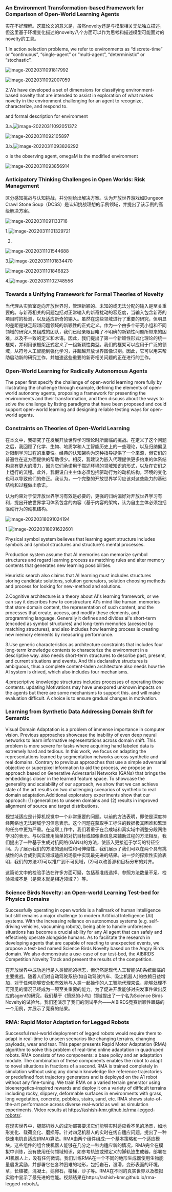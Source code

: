 ### An Environment Transformation-based Framework for Comparison of Open-World Learning Agents

实在不好理解。这篇论文的意义是，虽然novelty还是与模型相关无法独立描述，但这里基于环境变化描述的novelty八个方面可以作为思考和描述模型可能面对的novelty的工具。

1.In action selection problems, we refer to environments as “discrete-time” or “continuous”, “single-agent” or “multi-agent”, “deterministic” or “stochastic”.

![image-20220311091817992](C:\Users\86153\AppData\Roaming\Typora\typora-user-images\image-20220311091817992.png)

![image-20220311092007059](C:\Users\86153\AppData\Roaming\Typora\typora-user-images\image-20220311092007059.png)

2.We have developed a set of dimensions for classifying environment-based novelty that are intended to assist in exploration of what makes novelty in the environment challenging for an agent to recognize, characterize, and respond to.

and formal description for environment

3.a.![image-20220311092051372](C:\Users\86153\AppData\Roaming\Typora\typora-user-images\image-20220311092051372.png)

![image-20220311092105897](C:\Users\86153\AppData\Roaming\Typora\typora-user-images\image-20220311092105897.png)

3.b.![image-20220311093826292](C:\Users\86153\AppData\Roaming\Typora\typora-user-images\image-20220311093826292.png)

α is the observing agent, omegaM is the modified environment

![image-20220311093856914](C:\Users\86153\AppData\Roaming\Typora\typora-user-images\image-20220311093856914.png)

### Anticipatory Thinking Challenges in Open Worlds: Risk Management

区分感知挑战与认知挑战，并分别给出解决方案。认为开放世界游戏如Dungeon Crawl Stone Soup（DCSS）是认知挑战理想的示例领域，并提出了该示例的高级解决方案。

![image-20220311091133716](C:\Users\86153\AppData\Roaming\Typora\typora-user-images\image-20220311091133716.png)

1.![image-20220311101329721](C:\Users\86153\AppData\Roaming\Typora\typora-user-images\image-20220311101329721.png)

2.

![image-20220311101544688](C:\Users\86153\AppData\Roaming\Typora\typora-user-images\image-20220311101544688.png)

3.![image-20220311101834470](C:\Users\86153\AppData\Roaming\Typora\typora-user-images\image-20220311101834470.png)

![image-20220311101846823](C:\Users\86153\AppData\Roaming\Typora\typora-user-images\image-20220311101846823.png)

4.![image-20220311102748556](C:\Users\86153\AppData\Roaming\Typora\typora-user-images\image-20220311102748556.png)

### Towards a Unifying Framework for Formal Theories of Novelty

当代理从实验室走向开放世界时，管理新颖的、未知的或无法分配的输入是至关重要的。与新奇相关的问题包括对正常输入的新奇扰动的容忍度，当输入包含新奇的项目时的检测，以及适应新奇的输入。虽然在这些领域进行了重要的研究，但明显的差距是缺乏超越问题领域的新颖性的正式定义。作为一个由多个研究小组和不同领域的研究人员组成的团队，我们已经亲眼目睹了不明确的新颖性问题所带来的困难，以及不一致的定义和术语。因此，我们提出了第一个新颖性形式化理论的统一框架，并利用该框架正式定义了一组新颖性类型。我们的框架可以应用于广泛的领域，从符号人工智能到强化学习，并超越开放世界图像识别。因此，它可以用来帮助启动新的研究工作，并加速这些重要的新奇相关问题的正在进行的工作。



### Open-World Learning for Radically Autonomous Agents

The paper first specify the challenge of open-world learning more fully by illustrating the challenge through example, defining the elements of open-world autonomy agents, proposing a framework for presenting the environments and their transformation, and then discuss about the ways to solve the challenge by listing paradigms that have been proposed and could support open-world learning and designing reliable testing ways for open-world agents.



### Constraints on Theories of Open-World Learning

在本文中，我研究了在发展开放世界学习理论时所面临的挑战。在定义了这个问题之后，我回顾了化学、生物、地质学和人工智能历史上的一些理论，以及归纳偏见对限制学习过程的重要性。经典的认知架构为这种指导提供了一个来源，但它们的普遍性在这方面提供的帮助很少。相反，我建议为嵌入代理提供更多约束的体系结构具有更大的潜力，因为它们承诺用于描述环境的领域知识的形式，以及在它们之上运行的流程。此外，我假设自主主体必须包括驱动行为的动机结构，环境的变化也可以导致他们的修正。我认为，一个完整的开放世界学习应该对这些能力的基础结构和过程做出承诺。

认为约束对于使开放世界学习有效是必要的，更强的归纳偏好对开放世界学习有利，提出开放世界学习体系包含的内容（基于内容的架构，认为自主主体必须包括驱动行为的动机结构。

![image-20220318091024194](C:\Users\86153\AppData\Roaming\Typora\typora-user-images\image-20220318091024194.png)

1.![image-20220318091622601](C:\Users\86153\AppData\Roaming\Typora\typora-user-images\image-20220318091622601.png)

Physical symbol system believes that learning agent structure includes symbols and symbol structures and structure's mental processes.

Production system assume that AI memories can memorize symbol structures and regard learning process as matching rules and alter memory contents that generates new learning possibilities.

Heuristic search also claims that AI learning must includes structures storing candidate solutions, solution generators, solution choosing methods and process for looking for new-method and  solutions.

2.Cognitive architecture is a theory about AI's learning framework, or we can say it describes how to constructure AI's mind like human. memories that store domain content, the representation of such content, and the processes that create, access, and modify these elements, and programming language. Generally it defines and divides ai's short-term (encoded as symbol  structures) and long-term memories (acessed by matching structures), and also includes how learning process is creating new memory elements by measuring performance.

3.Use generic characteristics as architecture constraints that includes four long-term knowledge contents to characterize the environment in a descriptive way. also needs short-term structures to describe past, present, and current situations and events. And this declarative structures is ambiguous, thus a complete content-laden architecture also needs how the AI system is drived, which also includes four mechanisms.

4.prescriptive knowledge structures includes processes of operating those contents. updating Motivations may have unexpored unknown impacts on the agents but there are some mechanisms to support this. and will make evaluation difficult. A choice is to ensure gradual changes in motivation.



### Learning from Synthetic Data Addressing Domain Shift for Semantic

Visual Domain Adaptation is a problem of immense importance in computer vision. Previous approaches showcase the inability of even deep neural networks to learn informative representations across domain shift. This problem is more severe for tasks where acquiring hand labeled data is extremely hard and tedious. In this work, we focus on adapting the representations learned by segmentation networks across synthetic and real domains. Contrary to previous approaches that use a simple adversarial objective or superpixel information to aid the process, we propose an approach based on Generative Adversarial Networks (GANs) that brings the embeddings closer in the learned feature space. To showcase the generality and scalability of our approach, we show that we can achieve state of the art results on two challenging scenarios of synthetic to real domain adaptation.Additional exploratory experiments show that our approach: (1) generalizes to unseen domains and (2) results in improved alignment of source and target distributions.

视觉域适应是计算机视觉中一个非常重要的问题。以前的方法表明，即使是深度神经网络也无法跨域学习信息表示。这个问题在获取手工标注的数据极其困难和繁琐的任务中更为严重。在这项工作中，我们着重于在合成域和真实域中调整分段网络学习的表示。与以往使用简单的对抗目标或超像素信息来辅助过程的方法相反，我们提出了一种基于生成对抗网络(GANs)的方法，使嵌入更接近于学习的特征空间。为了展示我们的方法的通用性和可伸缩性，我们展示了我们可以在两个具有挑战性的从合成到真实领域适应的场景中实现最先进的结果。进一步的探索性实验表明，我们的方法:(1)可以推广到不可见域，(2)可以改善源和目标分布的对齐。

这篇论文中的检验手法在许多方面可疑，包括基准线选择、参照方法数量不足、检验领域不足（是否本就是相近领域？）等。



### Science Birds Novelty: an Open-world Learning Test-bed for Physics Domains

Successfully operating in open worlds is a hallmark of human intelligence but still remains a major challenge to modern Artificial Intelligence (AI) systems. With the increasing reliance on autonomous systems (e.g. self-driving vehicles, vacuuming robots), being able to handle unforeseen situations has become a crucial ability for any AI agent that can safely and effectively operate alongside humans. As to facilitate the research in developing agents that are capable of reacting to unexpected events, we propose a test-bed named Science Birds Novelty based on the Angry Birds domain. We also demonstrate a use-case of our test-bed, the AIBIRDS Competition Novelty Track and present the results of the competition. 

在开放世界中成功运行是人类智能的标志，但仍然是现代人工智能(AI)系统面临的主要挑战。随着人们对自动驾驶系统(如自动驾驶汽车、吸尘机器人)的依赖日益增加，对于任何能够安全和有效地与人类一起操作的人工智能代理来说，能够处理不可预见的情况已经成为一项至关重要的能力。为了促进开发能够对突发事件做出反应的agent的研究，我们基于《愤怒的小鸟》领域提出了一个名为Science Birds Novelty的试验台。我们还演示了我们的测试平台——AIBIRDS竞赛新颖性跟踪的一个用例，并展示了竞赛的结果。



### RMA: Rapid Motor Adaptation for Legged Robots

Successful real-world deployment of legged robots would require them to adapt in real-time to unseen scenarios like changing terrains, changing payloads, wear and tear. This paper presents Rapid Motor Adaptation (RMA) algorithm to solve this problem of real-time online adaptation in quadruped robots. RMA consists of two components: a base policy and an adaptation module. The combination of these components enables the robot to adapt to novel situations in fractions of a second. RMA is trained completely in simulation without using any domain knowledge like reference trajectories or predefined foot trajectory generators and is deployed on the A1 robot without any fine-tuning. We train RMA on a varied terrain generator using bioenergetics-inspired rewards and deploy it on a variety of difficult terrains including rocky, slippery, deformable surfaces in environments with grass, long vegetation, concrete, pebbles, stairs, sand, etc. RMA shows state-of-the-art performance across diverse real-world as well as simulation experiments. Video results at https://ashish-kmr.github.io/rma-legged-robots/.

在现实世界中，腿部机器人的成功部署要求它们能够实时适应看不见的场景，如地形变化、载荷变化、磨损等。针对四足机器人的实时在线自适应问题，提出了一种快速电机自适应(RMA)算法。RMA由两个组件组成:一个基本策略和一个适应模块。这些组件的组合使机器人能够在几分之一秒内适应新的情况。RMA完全在模拟中训练，没有使用任何领域知识，如参考轨迹或预定义的脚轨迹生成器，部署在A1机器人上，没有任何微调。我们训练RMA在一个不同的地形生成器使用生物能量启发奖励，并部署它在各种困难的地形，包括岩石，湿滑，变形表面的环境，草，长植被，混凝土，鹅卵石，楼梯，沙子等。RMA在不同的真实世界以及模拟实验中显示了最先进的性能。视频结果在https://ashish-kmr.github.io/rma-legged-robots/。
